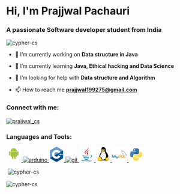 <h1 align="left">Hi, I'm Prajjwal Pachauri</h1>
<h3 align="left">A passionate Software developer student from India</h3>

<p align="left"> <img src="https://komarev.com/ghpvc/?username=cypher-cs&label=Profile%20views&color=0e75b6&style=flat" alt="cypher-cs" /> </p>

- 🔭 I’m currently working on **Data structure in Java**

- 🌱 I’m currently learning **Java, Ethical hacking and Data Science**

- 🤝 I’m looking for help with **Data structure and Algorithm**

- 📫 How to reach me **prajjwal199275@gmail.com**

<h3 align="left">Connect with me:</h3>
<p align="left">
<a href="https://www.codechef.com/users/prajjwal_cs" target="blank"><img align="center" src="https://cdn.jsdelivr.net/npm/simple-icons@3.1.0/icons/codechef.svg" alt="prajjwal_cs" height="30" width="40" /></a>
</p>

<h3 align="left">Languages and Tools:</h3>
<p align="left"> <a href="https://developer.android.com" target="_blank"> <img src="https://raw.githubusercontent.com/devicons/devicon/master/icons/android/android-original-wordmark.svg" alt="android" width="40" height="40"/> </a> <a href="https://www.arduino.cc/" target="_blank"> <img src="https://cdn.worldvectorlogo.com/logos/arduino-1.svg" alt="arduino" width="40" height="40"/> </a> <a href="https://www.w3schools.com/cpp/" target="_blank"> <img src="https://raw.githubusercontent.com/devicons/devicon/master/icons/cplusplus/cplusplus-original.svg" alt="cplusplus" width="40" height="40"/> </a> <a href="https://git-scm.com/" target="_blank"> <img src="https://www.vectorlogo.zone/logos/git-scm/git-scm-icon.svg" alt="git" width="40" height="40"/> </a> <a href="https://www.java.com" target="_blank"> <img src="https://raw.githubusercontent.com/devicons/devicon/master/icons/java/java-original.svg" alt="java" width="40" height="40"/> </a> <a href="https://www.linux.org/" target="_blank"> <img src="https://raw.githubusercontent.com/devicons/devicon/master/icons/linux/linux-original.svg" alt="linux" width="40" height="40"/> </a> <a href="https://www.mysql.com/" target="_blank"> <img src="https://raw.githubusercontent.com/devicons/devicon/master/icons/mysql/mysql-original-wordmark.svg" alt="mysql" width="40" height="40"/> </a> <a href="https://www.python.org" target="_blank"> <img src="https://raw.githubusercontent.com/devicons/devicon/master/icons/python/python-original.svg" alt="python" width="40" height="40"/> </a> </p>

<p>&nbsp;<img align="center" src="https://github-readme-stats.vercel.app/api?username=cypher-cs&show_icons=true&theme=tokyonight&locale=en" alt="cypher-cs" /></p>

<p><img align="center" src="https://github-readme-streak-stats.herokuapp.com/?user=cypher-cs&" alt="cypher-cs" /></p>
